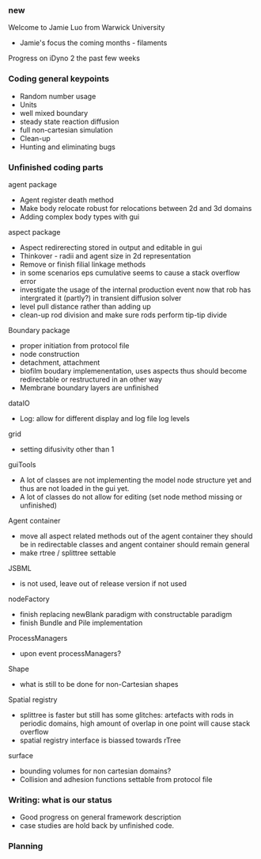 ### new
Welcome to Jamie Luo from Warwick University

* Jamie's focus the coming months - filaments

Progress on iDyno 2 the past few weeks

### Coding general keypoints

* Random number usage
* Units
* well mixed boundary
* steady state reaction diffusion
* full non-cartesian simulation
* Clean-up
* Hunting and eliminating bugs

### Unfinished coding parts

agent package

* Agent register death method
* Make body relocate robust for relocations between 2d and 3d domains
* Adding complex body types with gui

aspect package

* Aspect redirerecting stored in output and editable in gui
* Thinkover - radii and agent size in 2d representation
* Remove or finish filial linkage methods
* in some scenarios eps cumulative seems to cause a stack overflow error
* investigate the usage of the internal production event now that rob has intergrated it (partly?) in transient diffusion solver
* level pull distance rather than adding up
* clean-up rod division and make sure rods perform tip-tip divide

Boundary package

* proper initiation from protocol file
* node construction
* detachment, attachment
* biofilm boudary implemenentation, uses aspects thus should become redirectable or restructured in an other way
* Membrane boundary layers are unfinished

dataIO

* Log: allow for different display and log file log levels

grid

* setting difusivity other than 1

guiTools

* A lot of classes are not implementing the model node structure yet and thus are not loaded in the gui yet.
* A lot of classes do not allow for editing (set node method missing or unfinished)

Agent container

* move all aspect related methods out of the agent container they should be in redirectable classes and angent container should remain general
* make rtree / splittree settable

JSBML

* is not used, leave out of release version if not used

nodeFactory

* finish replacing newBlank paradigm with constructable paradigm
* finish Bundle and Pile implementation

ProcessManagers

* upon event processManagers?

Shape

* what is still to be done for non-Cartesian shapes

Spatial registry

* splittree is faster but still has some glitches: artefacts with rods in periodic domains, high amount of overlap in one point will cause stack overflow
* spatial registry interface is biassed towards rTree

surface

* bounding volumes for non cartesian domains?
* Collision and adhesion functions settable from protocol file

### Writing: what is our status

* Good progress on general framework description
* case studies are hold back by unfinished code.

### Planning
